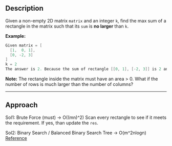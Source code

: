 ## Description

Given a non-empty 2D matrix `matrix` and an integer `k`, find the max sum of a rectangle in the matrix such that its `sum` is **no larger** than `k`.

**Example:**
```java
Given matrix = [
  [1,  0, 1],
  [0, -2, 3]
]
k = 2
The answer is 2. Because the sum of rectangle [[0, 1], [-2, 3]] is 2 and 2 is the max number no larger than k (k = 2).
```

**Note:**
The rectangle inside the matrix must have an area > 0.
What if the number of rows is much larger than the number of columns?

*** 

## Approach
Sol1: Brute Force (must) -> O((mn)^2)
Scan every rectangle to see if it meets the requirement. If yes, than update the `res`.

Sol2: Binary Search / Balanced Binary Search Tree -> O(m^2nlogn)
[Reference](https://leetcode.com/problems/max-sum-of-rectangle-no-larger-than-k/discuss/83599/Accepted-C++-codes-with-explanation-and-references)

